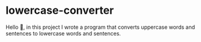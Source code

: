 # lowercase-converter
Hello 👋, in this project I wrote a program that converts uppercase words and sentences to lowercase words and sentences.
